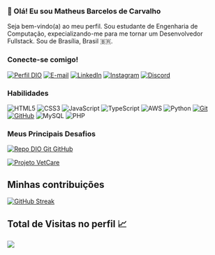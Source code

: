 ### 👋 Olá! Eu sou Matheus Barcelos de Carvalho

Seja bem-vindo(a) ao meu perfil. Sou estudante de Engenharia de Computação, expecializando-me para me tornar um Desenvolvedor Fullstack. Sou de Brasília, Brasil 🇧🇷.

### Conecte-se comigo!

[![Perfil DIO](https://img.shields.io/badge/-Meu%20Perfil%20na%20DIO-30A3DC?style=for-the-badge)](https://web.dio.me/users/barcelosmatheusc/)
[![E-mail](https://img.shields.io/badge/-Email-000?style=for-the-badge&logo=gmail)](mailto:barcelosmatheusc@gmail.com)
[![LinkedIn](https://img.shields.io/badge/-LinkedIn-000?style=for-the-badge&logo=linkedin&logoColor=30A3DC)](https://www.linkedin.com/in/bcmths/)
[![Instagram](https://img.shields.io/badge/-Instagram-000?style=for-the-badge&logo=instagram)](https://www.instagram.com/bcmths/)
[![Discord](https://img.shields.io/badge/-Discord-000?style=for-the-badge&logo=discord)](https://www.discordapp.com/users/278275864628690945/)

### Habilidades

![HTML5](https://img.shields.io/badge/HTML-000?style=for-the-badge&logo=html5)
![CSS3](https://img.shields.io/badge/CSS3-000?style=for-the-badge&logo=css3)
![JavaScript](https://img.shields.io/badge/JavaScript-000?style=for-the-badge&logo=javascript)
![TypeScript](https://img.shields.io/badge/TypeScript-000?style=for-the-badge&logo=typescript)
![AWS](https://img.shields.io/badge/AWS-000?style=for-the-badge&logo=amazon-aws)
![Python](https://img.shields.io/badge/Python-000?style=for-the-badge&logo=python)
[![Git](https://img.shields.io/badge/Git-000?style=for-the-badge&logo=git)](https://git-scm.com/doc)
[![GitHub](https://img.shields.io/badge/GitHub-000?style=for-the-badge&logo=github)](https://docs.github.com/)
![MySQL](https://img.shields.io/badge/MySQL-000?style=for-the-badge&logo=mysql)
![PHP](https://img.shields.io/badge/PHP-000?style=for-the-badge&logo=php)

### Meus Principais Desafios

[![Repo DIO Git GitHub](https://github-readme-stats.vercel.app/api/pin/?username=bcmths&repo=dio-lab-open-source&bg_color=000&show_icons=true&icon_color=FFF&title_color=30A3DC&text_color=FFF)](https://github.com/bcmths/dio-lab-open-source)

[![Projeto VetCare](https://github-readme-stats.vercel.app/api/pin/?username=bcmths&repo=vetcare&bg_color=000&show_icons=true&icon_color=FFF&title_color=30A3DC&text_color=FFF)](https://github.com/bcmths/VetCare)

## Minhas contribuições

[![GitHub Streak](https://streak-stats.demolab.com?user=bcmths&theme=earth&locale=pt_BR&date_format=j%20M%5B%20Y%5D)](https://git.io/streak-stats)

## Total de Visitas no perfil 📈

 <p> 
   <img alingn="center" src="https://profile-counter.glitch.me/bcmths/count.svg" />
 </p>
